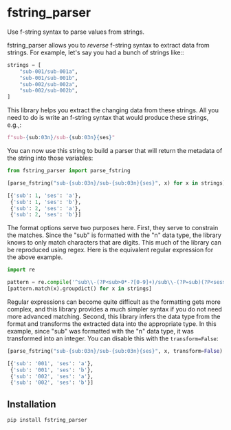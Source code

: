 # fstring_parser

Use f-string syntax to parse values from strings.

fstring_parser allows you to *reverse* f-string syntax to extract data from strings. For example, let's say you had a 
bunch of strings like::

```python
strings = [
    "sub-001/sub-001a",
    "sub-001/sub-001b",
    "sub-002/sub-002a",
    "sub-002/sub-002b",
]
```

This library helps you extract the changing data from these strings. All you need to do is write an f-string syntax 
that would produce these strings, e.g.,:

```python
f"sub-{sub:03n}/sub-{sub:03n}{ses}"
```

You can now use this string to build a parser that will return the metadata of the string into those variables:

```python
from fstring_parser import parse_fstring

[parse_fstring("sub-{sub:03n}/sub-{sub:03n}{ses}", x) for x in strings]
```
```python
[{'sub': 1, 'ses': 'a'},
 {'sub': 1, 'ses': 'b'},
 {'sub': 2, 'ses': 'a'},
 {'sub': 2, 'ses': 'b'}]
```

The format options serve two purposes here. First, they serve to constrain the matches. Since the "sub" is formatted 
with the "n" data type, the library knows to only match characters that are digits. This much of the library can be 
reproduced using regex. Here is the equivalent regular expression for the above example.

```python
import re

pattern = re.compile('^sub\\-(?P<sub>0*-?[0-9]+)/sub\\-(?P=sub)(?P<ses>.+)$')
[pattern.match(x).groupdict() for x in strings]
```

Regular expressions can become quite difficult as the formatting gets more complex, and this library provides a much 
simpler syntax if you do not need more advanced matching. Second, this library infers the data type from the format 
and transforms the extracted data into the appropriate type. In this example, since "sub" was formatted with the "n" 
data type, it was transformed into an integer. You can disable this with the `transform=False`:

```python
[parse_fstring("sub-{sub:03n}/sub-{sub:03n}{ses}", x, transform=False) for x in strings]
```
```python
[{'sub': '001', 'ses': 'a'},
 {'sub': '001', 'ses': 'b'},
 {'sub': '002', 'ses': 'a'},
 {'sub': '002', 'ses': 'b'}]
```



## Installation

```
pip install fstring_parser
```